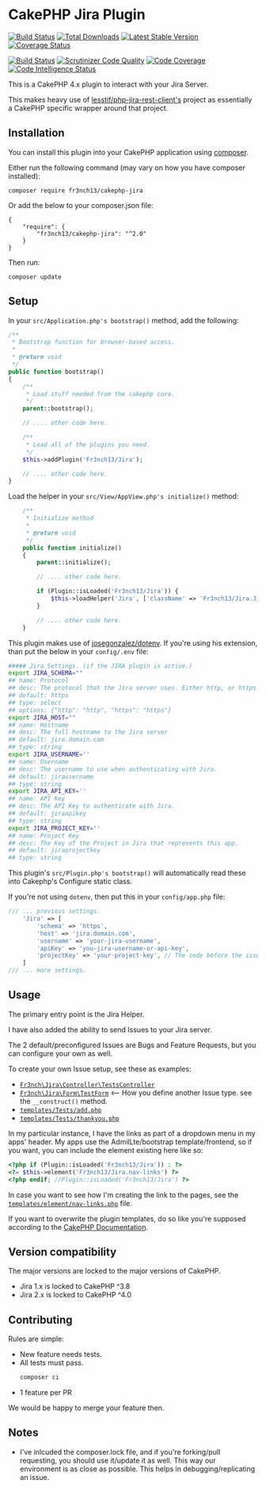 # CakePHP Jira Plugin

[![Build Status](https://travis-ci.com/fr3nch13/cakephp-jira.svg?branch=master)](https://travis-ci.com/fr3nch13/cakephp-jira)
[![Total Downloads](https://img.shields.io/packagist/dt/fr3nch13/cakephp-jira.svg?style=flat-square)](https://packagist.org/packages/fr3nch13/cakephp-jira)
[![Latest Stable Version](https://img.shields.io/packagist/v/fr3nch13/cakephp-jira.svg?style=flat-square)](https://packagist.org/packages/fr3nch13/cakephp-jira)
[![Coverage Status](https://img.shields.io/codecov/c/github/fr3nch13/cakephp-jira.svg?style=flat-square)](https://codecov.io/github/fr3nch13/cakephp-jira)

[![Build Status](https://scrutinizer-ci.com/g/fr3nch13/cakephp-jira/badges/build.png?b=master)](https://scrutinizer-ci.com/g/fr3nch13/cakephp-jira/build-status/master)
[![Scrutinizer Code Quality](https://scrutinizer-ci.com/g/fr3nch13/cakephp-jira/badges/quality-score.png?b=master)](https://scrutinizer-ci.com/g/fr3nch13/cakephp-jira/?branch=master)
[![Code Coverage](https://scrutinizer-ci.com/g/fr3nch13/cakephp-jira/badges/coverage.png?b=master)](https://scrutinizer-ci.com/g/fr3nch13/cakephp-jira/?branch=master)
[![Code Intelligence Status](https://scrutinizer-ci.com/g/fr3nch13/cakephp-jira/badges/code-intelligence.svg?b=master)](https://scrutinizer-ci.com/code-intelligence)

This is a CakePHP 4.x plugin to interact with your Jira Server.

This makes heavy use of [lesstif/php-jira-rest-client's](https://github.com/lesstif/php-jira-rest-client) project as essentially a CakePHP specific wrapper around that project.

## Installation

You can install this plugin into your CakePHP application using [composer](http://getcomposer.org).

Either run the following command (may vary on how you have composer installed):

```
composer require fr3nch13/cakephp-jira
```

Or add the below to your composer.json file:

```
{
    "require": {
        "fr3nch13/cakephp-jira": "^2.0"
    }
}
```

Then run:
```
composer update
```

## Setup

In your `src/Application.php's bootstrap()` method, add the following:
```php
/**
 * Bootstrap function for browser-based access.
 *
 * @return void
 */
public function bootstrap()
{
    /**
     * Load stuff needed from the cakephp core.
     */
    parent::bootstrap();

    // .... other code here.

    /**
     * Load all of the plugins you need.
     */
    $this->addPlugin('Fr3nch13/Jira');

    // .... other code here.
}
```

Load the helper in your `src/View/AppView.php's initialize()` method:
```php
    /**
     * Initialize method
     *
     * @return void
     */
    public function initialize()
    {
        parent::initialize();

        // .... other code here.

        if (Plugin::isLoaded('Fr3nch13/Jira')) {
            $this->loadHelper('Jira', ['className' => 'Fr3nch13/Jira.Jira']);
        }

        // .... other code here.
    }
```

This plugin makes use of [josegonzalez/dotenv](https://github.com/josegonzalez/php-dotenv). If you're using his extension, than put the below in your `config/.env` file:
```bash
##### Jira Settings. (if the JIRA plugin is active.)
export JIRA_SCHEMA=""
## name: Protocol
## desc: The protocol that the Jira server uses. Either http, or https
## default: https
## type: select
## options: {"http": "http", "https": "https"}
export JIRA_HOST=""
## name: Hostname
## desc: The full hostname to the Jira server
## default: jira.domain.com
## type: string
export JIRA_USERNAME=''
## name: Username
## desc: The username to use when authenticating with Jira.
## default: jirausername
## type: string
export JIRA_API_KEY=''
## name: API Key
## desc: The API Key to authenticate with Jira.
## default: jiraapikey
## type: string
export JIRA_PROJECT_KEY=''
## name: Project Key
## desc: The Key of the Project in Jira that represents this app.
## default: jiraprojectkey
## type: string
```
This plugin's `src/Plugin.php's bootstrap()` will automatically read these into Cakephp's Configure static class.

If you're not using `dotenv`, then put this in your `config/app.php` file:
```php
/// ... previous settings.
    'Jira' => [
        'schema' => 'https',
        'host' => 'jira.domain.com',
        'username' => 'your-jira-username',
        'apiKey' => 'you-jira-username-or-api-key',
        'projectKey' => 'your-project-key', // The code before the issue id ex: PROJECT-81, it would be PROJECT.
    ]
/// ... more settings.
```

## Usage

The primary entry point is the Jira Helper.

I have also added the ability to send Issues to your Jira server.

The 2 default/preconfigured Issues are Bugs and Feature Requests, but you can configure your own as well.

To create your own Issue setup, see these as examples:
- [`Fr3nch\Jira\Controller\TestsController`](blob/master/src/Controller/TestsController.php)
- [`Fr3nch\Jira\Form\TestForm`](blob/master/src/Form/TestForm.php) <-- How you define another Issue type. see the `__construct()` method.
- [`templates/Tests/add.php`](blob/master/templates/Tests/add.php)
- [`templates/Tests/thankyou.php`](blob/master/templates/Tests/thankyou.php)

In my particular instance, I have the links as part of a dropdown menu in my apps' header. My apps use the AdmilLte/bootstrap template/frontend, so if you want, you can include the element existing here like so:
```php
<?php if (Plugin::isLoaded('Fr3nch13/Jira')) : ?>
<?= $this->element('Fr3nch13/Jira.nav-links') ?>
<?php endif; //Plugin::isLoaded('Fr3nch13/Jira') ?>
```
In case you want to see how I'm creating the link to the pages, see the [`templates/element/nav-links.php`](blob/master/templates/element/nav-links.php) file.

If you want to overwrite the plugin templates, do so like you're supposed according to the [CakePHP Documentation](https://book.cakephp.org/4/en/plugins.html#overriding-plugin-templates-from-inside-your-application).

## Version compatibility

The major versions are locked to the major versions of CakePHP.
- Jira 1.x is locked to CakePHP ^3.8
- Jira 2.x is locked to CakePHP ^4.0

## Contributing

Rules are simple:

- New feature needs tests.
- All tests must pass.
    ```bash
    composer ci
    ```
- 1 feature per PR

We would be happy to merge your feature then.

## Notes
- I've inlcuded the composer.lock file, and if you're forking/pull requesting, you should use it/update it as well. This way our environment is as close as possible. This helps in debugging/replicating an issue.
